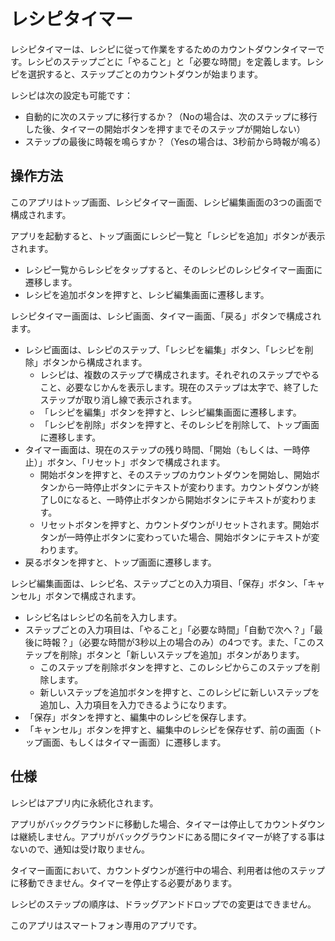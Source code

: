 # レシピタイマー

レシピタイマーは、レシピに従って作業をするためのカウントダウンタイマーです。レシピのステップごとに「やること」と「必要な時間」を定義します。レシピを選択すると、ステップごとのカウントダウンが始まります。

レシピは次の設定も可能です：
- 自動的に次のステップに移行するか？（Noの場合は、次のステップに移行した後、タイマーの開始ボタンを押すまでそのステップが開始しない）
- ステップの最後に時報を鳴らすか？（Yesの場合は、3秒前から時報が鳴る）

## 操作方法

このアプリはトップ画面、レシピタイマー画面、レシピ編集画面の3つの画面で構成されます。

アプリを起動すると、トップ画面にレシピ一覧と「レシピを追加」ボタンが表示されます。
- レシピ一覧からレシピをタップすると、そのレシピのレシピタイマー画面に遷移します。
- レシピを追加ボタンを押すと、レシピ編集画面に遷移します。

レシピタイマー画面は、レシピ画面、タイマー画面、「戻る」ボタンで構成されます。
- レシピ画面は、レシピのステップ、「レシピを編集」ボタン、「レシピを削除」ボタンから構成されます。
  - レシピは、複数のステップで構成されます。それぞれのステップでやること、必要なじかんを表示します。現在のステップは太字で、終了したステップが取り消し線で表示されます。
  - 「レシピを編集」ボタンを押すと、レシピ編集画面に遷移します。
  - 「レシピを削除」ボタンを押すと、そのレシピを削除して、トップ画面に遷移します。
- タイマー画面は、現在のステップの残り時間、「開始（もしくは、一時停止）」ボタン、「リセット」ボタンで構成されます。
  - 開始ボタンを押すと、そのステップのカウントダウンを開始し、開始ボタンから一時停止ボタンにテキストが変わります。カウントダウンが終了し0になると、一時停止ボタンから開始ボタンにテキストが変わります。
  - リセットボタンを押すと、カウントダウンがリセットされます。開始ボタンが一時停止ボタンに変わっていた場合、開始ボタンにテキストが変わります。
- 戻るボタンを押すと、トップ画面に遷移します。

レシピ編集画面は、レシピ名、ステップごとの入力項目、「保存」ボタン、「キャンセル」ボタンで構成されます。
- レシピ名はレシピの名前を入力します。
- ステップごとの入力項目は、「やること」「必要な時間」「自動で次へ？」「最後に時報？」（必要な時間が3秒以上の場合のみ）の4つです。また、「このステップを削除」ボタンと「新しいステップを追加」ボタンがあります。
  - このステップを削除ボタンを押すと、このレシピからこのステップを削除します。
  - 新しいステップを追加ボタンを押すと、このレシピに新しいステップを追加し、入力項目を入力できるようになります。
- 「保存」ボタンを押すと、編集中のレシピを保存します。
- 「キャンセル」ボタンを押すと、編集中のレシピを保存せず、前の画面（トップ画面、もしくはタイマー画面）に遷移します。

## 仕様

レシピはアプリ内に永続化されます。

アプリがバックグラウンドに移動した場合、タイマーは停止してカウントダウンは継続しません。アプリがバックグラウンドにある間にタイマーが終了する事はないので、通知は受け取りません。

タイマー画面において、カウントダウンが進行中の場合、利用者は他のステップに移動できません。タイマーを停止する必要があります。

レシピのステップの順序は、ドラッグアンドドロップでの変更はできません。

このアプリはスマートフォン専用のアプリです。

